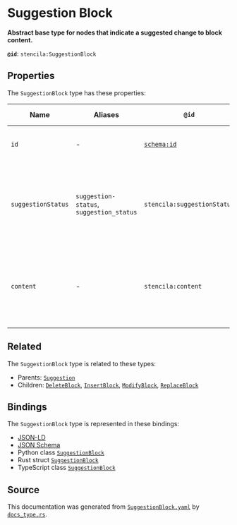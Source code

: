 # Suggestion Block

**Abstract base type for nodes that indicate a suggested change to block content.**

**`@id`**: `stencila:SuggestionBlock`

## Properties

The `SuggestionBlock` type has these properties:

| Name               | Aliases                                  | `@id`                                | Type                                                                                                                  | Description                                                                           | Inherited from                                                                                           |
| ------------------ | ---------------------------------------- | ------------------------------------ | --------------------------------------------------------------------------------------------------------------------- | ------------------------------------------------------------------------------------- | -------------------------------------------------------------------------------------------------------- |
| `id`               | -                                        | [`schema:id`](https://schema.org/id) | [`String`](https://github.com/stencila/stencila/blob/main/docs/reference/schema/data/string.md)                       | The identifier for this item.                                                         | [`Entity`](https://github.com/stencila/stencila/blob/main/docs/reference/schema/other/entity.md)         |
| `suggestionStatus` | `suggestion-status`, `suggestion_status` | `stencila:suggestionStatus`          | [`SuggestionStatus`](https://github.com/stencila/stencila/blob/main/docs/reference/schema/edits/suggestion-status.md) | The status of the suggestion including whether it is proposed, accepted, or rejected. | [`Suggestion`](https://github.com/stencila/stencila/blob/main/docs/reference/schema/edits/suggestion.md) |
| `content`          | -                                        | `stencila:content`                   | [`Block`](https://github.com/stencila/stencila/blob/main/docs/reference/schema/prose/block.md)*                       | The content that is suggested to be inserted, modified, replaced, or deleted.         | -                                                                                                        |

## Related

The `SuggestionBlock` type is related to these types:

- Parents: [`Suggestion`](https://github.com/stencila/stencila/blob/main/docs/reference/schema/edits/suggestion.md)
- Children: [`DeleteBlock`](https://github.com/stencila/stencila/blob/main/docs/reference/schema/edits/delete-block.md), [`InsertBlock`](https://github.com/stencila/stencila/blob/main/docs/reference/schema/edits/insert-block.md), [`ModifyBlock`](https://github.com/stencila/stencila/blob/main/docs/reference/schema/edits/modify-block.md), [`ReplaceBlock`](https://github.com/stencila/stencila/blob/main/docs/reference/schema/edits/replace-block.md)

## Bindings

The `SuggestionBlock` type is represented in these bindings:

- [JSON-LD](https://stencila.org/SuggestionBlock.jsonld)
- [JSON Schema](https://stencila.org/SuggestionBlock.schema.json)
- Python class [`SuggestionBlock`](https://github.com/stencila/stencila/blob/main/python/python/stencila/types/suggestion_block.py)
- Rust struct [`SuggestionBlock`](https://github.com/stencila/stencila/blob/main/rust/schema/src/types/suggestion_block.rs)
- TypeScript class [`SuggestionBlock`](https://github.com/stencila/stencila/blob/main/ts/src/types/SuggestionBlock.ts)

## Source

This documentation was generated from [`SuggestionBlock.yaml`](https://github.com/stencila/stencila/blob/main/schema/SuggestionBlock.yaml) by [`docs_type.rs`](https://github.com/stencila/stencila/blob/main/rust/schema-gen/src/docs_type.rs).